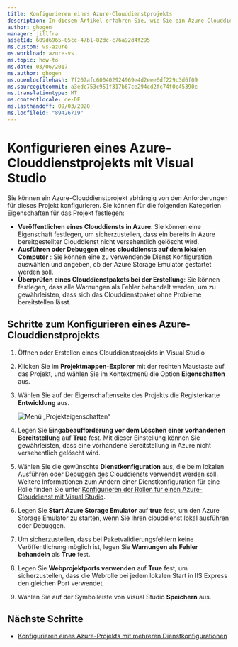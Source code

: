 ```yaml
---
title: Konfigurieren eines Azure-Clouddienstprojekts
description: In diesem Artikel erfahren Sie, wie Sie ein Azure-Clouddienstprojekt abhängig von den Anforderungen für dieses Projekt in Visual Studio konfigurieren.
author: ghogen
manager: jillfra
assetId: 609d6965-05cc-47b1-82dc-c76a92d4f295
ms.custom: vs-azure
ms.workload: azure-vs
ms.topic: how-to
ms.date: 03/06/2017
ms.author: ghogen
ms.openlocfilehash: 7f207afc600402924969e4d2eee6df229c3d6f09
ms.sourcegitcommit: a3edc753c951f317b67ce294cd2fc74f0c45390c
ms.translationtype: MT
ms.contentlocale: de-DE
ms.lasthandoff: 09/03/2020
ms.locfileid: "89426719"
---
```

# <a name="configure-an-azure-cloud-service-project-with-visual-studio"></a>Konfigurieren eines Azure-Clouddienstprojekts mit Visual Studio
Sie können ein Azure-Clouddienstprojekt abhängig von den Anforderungen für dieses Projekt konfigurieren. Sie können für die folgenden Kategorien Eigenschaften für das Projekt festlegen:

- **Veröffentlichen eines Clouddiensts in Azure**: Sie können eine Eigenschaft festlegen, um sicherzustellen, dass ein bereits in Azure bereitgestellter Clouddienst nicht versehentlich gelöscht wird.
- **Ausführen oder Debuggen eines clouddiensts auf dem lokalen Computer** : Sie können eine zu verwendende Dienst Konfiguration auswählen und angeben, ob der Azure Storage Emulator gestartet werden soll.
- **Überprüfen eines Clouddienstpakets bei der Erstellung**: Sie können festlegen, dass alle Warnungen als Fehler behandelt werden, um zu gewährleisten, dass sich das Clouddienstpaket ohne Probleme bereitstellen lässt.

## <a name="steps-to-configure-an-azure-cloud-service-project"></a>Schritte zum Konfigurieren eines Azure-Clouddienstprojekts
1. Öffnen oder Erstellen eines Clouddienstprojekts in Visual Studio

1. Klicken Sie im **Projektmappen-Explorer** mit der rechten Maustaste auf das Projekt, und wählen Sie im Kontextmenü die Option **Eigenschaften** aus.

1. Wählen Sie auf der Eigenschaftenseite des Projekts die Registerkarte **Entwicklung** aus.

    ![Menü „Projekteigenschaften“](./media/vs-azure-tools-configuring-an-azure-project/solution-explorer-project-properties-menu.png)

1. Legen Sie **Eingabeaufforderung vor dem Löschen einer vorhandenen Bereitstellung** auf **True** fest. Mit dieser Einstellung können Sie gewährleisten, dass eine vorhandene Bereitstellung in Azure nicht versehentlich gelöscht wird.

1. Wählen Sie die gewünschte **Dienstkonfiguration** aus, die beim lokalen Ausführen oder Debuggen des Clouddiensts verwendet werden soll. Weitere Informationen zum Ändern einer Dienstkonfiguration für eine Rolle finden Sie unter [Konfigurieren der Rollen für einen Azure-Clouddienst mit Visual Studio](./vs-azure-tools-configure-roles-for-cloud-service.md).

1. Legen Sie **Start Azure Storage Emulator** auf **true** fest, um den Azure Storage Emulator zu starten, wenn Sie Ihren clouddienst lokal ausführen oder Debuggen.

1. Um sicherzustellen, dass bei Paketvalidierungsfehlern keine Veröffentlichung möglich ist, legen Sie **Warnungen als Fehler behandeln** als **True** fest.

1. Legen Sie **Webprojektports verwenden** auf **True** fest, um sicherzustellen, dass die Webrolle bei jedem lokalen Start in IIS Express den gleichen Port verwendet.

1. Wählen Sie auf der Symbolleiste von Visual Studio **Speichern** aus.

## <a name="next-steps"></a>Nächste Schritte
- [Konfigurieren eines Azure-Projekts mit mehreren Dienstkonfigurationen](vs-azure-tools-multiple-services-project-configurations.md)
